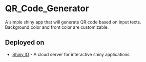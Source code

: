 # QR_Code_Generator

A simple shiny app that will generate QR code based on input texts. Background color and front color are customizable.

## Deployed on

* [Shiny IO](https://broccolito.shinyapps.io/qrcode_generator/) - A cloud server for interactive shiny applications
